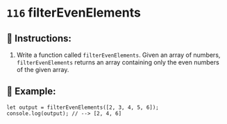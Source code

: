 # `116` filterEvenElements

## 📝 Instructions:

1. Write a function called `filterEvenElements`. Given an array of numbers, `filterEvenElements` returns an array containing only the even numbers of the given array.

## 📎 Example:

```Js
let output = filterEvenElements([2, 3, 4, 5, 6]);
console.log(output); // --> [2, 4, 6]
```
